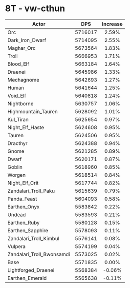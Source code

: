 # 8T - vw-cthun
| Actor | DPS | Increase |
|---|:---:|:---:|
|Orc|5716017|2.59%|
|Dark_Iron_Dwarf|5714095|2.55%|
|Maghar_Orc|5673564|1.83%|
|Troll|5666953|1.71%|
|Blood_Elf|5663184|1.64%|
|Draenei|5645986|1.33%|
|Mechagnome|5642693|1.27%|
|Human|5641644|1.25%|
|Void_Elf|5640818|1.24%|
|Nightborne|5630757|1.06%|
|Highmountain_Tauren|5628092|1.01%|
|Kul_Tiran|5625654|0.97%|
|Night_Elf_Haste|5624608|0.95%|
|Tauren|5624506|0.95%|
|Dracthyr|5624388|0.94%|
|Gnome|5621285|0.89%|
|Dwarf|5620171|0.87%|
|Goblin|5618960|0.85%|
|Worgen|5618514|0.84%|
|Night_Elf_Crit|5617744|0.82%|
|Zandalari_Troll_Paku|5615639|0.79%|
|Panda_Feast|5604093|0.58%|
|Earthen_Onyx|5583842|0.22%|
|Undead|5583593|0.21%|
|Earthen_Ruby|5580128|0.15%|
|Earthen_Sapphire|5578093|0.11%|
|Zandalari_Troll_Kimbul|5576141|0.08%|
|Vulpera|5574199|0.04%|
|Zandalari_Troll_Bwonsamdi|5573025|0.02%|
|Base|5571835|0.00%|
|Lightforged_Draenei|5568384|-0.06%|
|Earthen_Emerald|5565638|-0.11%|
